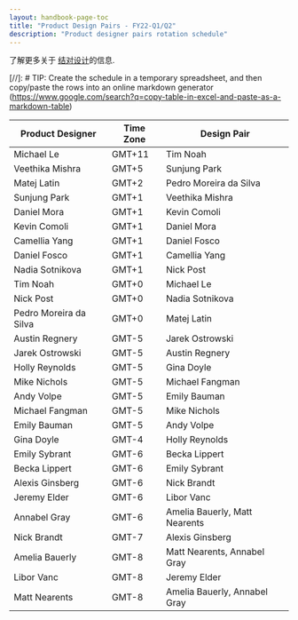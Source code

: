 ```yaml
---
layout: handbook-page-toc
title: "Product Design Pairs - FY22-Q1/Q2"
description: "Product designer pairs rotation schedule"
---
```



了解更多关于 [结对设计](/handbook/engineering/ux/how-we-work/#pair-designing)的信息.

[//]: # TIP: Create the schedule in a temporary spreadsheet, and then copy/paste the rows into an online markdown generator (https://www.google.com/search?q=copy-table-in-excel-and-paste-as-a-markdown-table)

| Product Designer       | Time Zone | Design Pair                   |
|------------------------|-----------|-------------------------------|
| Michael Le             | GMT+11    | Tim Noah                      |
| Veethika Mishra        | GMT+5     | Sunjung Park                  |
| Matej Latin            | GMT+2     | Pedro Moreira da Silva        |
| Sunjung Park           | GMT+1     | Veethika Mishra               |
| Daniel Mora            | GMT+1     | Kevin Comoli                  |
| Kevin Comoli           | GMT+1     | Daniel Mora                   |
| Camellia Yang          | GMT+1     | Daniel Fosco                  |
| Daniel Fosco           | GMT+1     | Camellia Yang                 |
| Nadia Sotnikova        | GMT+1     | Nick Post                     |
| Tim Noah               | GMT+0     | Michael Le                    |
| Nick Post              | GMT+0     | Nadia Sotnikova               |
| Pedro Moreira da Silva | GMT+0     | Matej Latin                   |
| Austin Regnery         | GMT-5     | Jarek Ostrowski               |
| Jarek Ostrowski        | GMT-5     | Austin Regnery                |
| Holly Reynolds         | GMT-5     | Gina Doyle                    |
| Mike Nichols           | GMT-5     | Michael Fangman               |
| Andy Volpe             | GMT-5     | Emily Bauman                  |
| Michael Fangman        | GMT-5     | Mike Nichols                  |
| Emily Bauman           | GMT-5     | Andy Volpe                    |
| Gina Doyle             | GMT-4     | Holly Reynolds                |
| Emily Sybrant          | GMT-6     | Becka Lippert                 |
| Becka Lippert          | GMT-6     | Emily Sybrant                 |
| Alexis Ginsberg        | GMT-6     | Nick Brandt                   |
| Jeremy Elder           | GMT-6     | Libor Vanc                    |
| Annabel Gray           | GMT-6     | Amelia Bauerly, Matt Nearents |
| Nick Brandt            | GMT-7     | Alexis Ginsberg               |
| Amelia Bauerly         | GMT-8     | Matt Nearents, Annabel Gray   |
| Libor Vanc             | GMT-8     | Jeremy Elder                  |
| Matt Nearents          | GMT-8     | Amelia Bauerly, Annabel Gray  |
